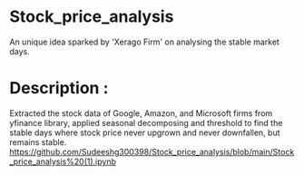 # Stock_price_analysis
An unique idea sparked by 'Xerago Firm' on analysing the stable market days.

# Description :
Extracted the stock data of Google, Amazon, and Microsoft firms from yfinance library, applied seasonal decomposing and threshold to find the stable days where stock price never upgrown and never downfallen, but remains stable.
https://github.com/Sudeeshg300398/Stock_price_analysis/blob/main/Stock_price_analysis%20(1).ipynb
